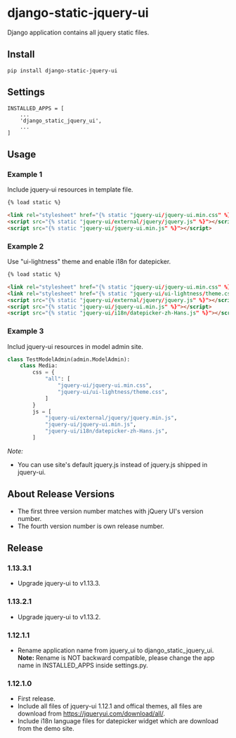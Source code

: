 # django-static-jquery-ui


Django application contains all jquery static files.


## Install

```shell
pip install django-static-jquery-ui
```

## Settings

    INSTALLED_APPS = [
        ...
        'django_static_jquery_ui',
        ...
    ]

## Usage

### Example 1

Include jquery-ui resources in template file.

```html
{% load static %}

<link rel="stylesheet" href="{% static "jquery-ui/jquery-ui.min.css" %}" />
<script src="{% static "jquery-ui/external/jquery/jquery.js" %}"></script>
<script src="{% static "jquery-ui/jquery-ui.min.js" %}"></script>
```

### Example 2

Use "ui-lightness" theme and enable i18n for datepicker.

```html
{% load static %}

<link rel="stylesheet" href="{% static "jquery-ui/jquery-ui.min.css" %}" />
<link rel="stylesheet" href="{% static "jquery-ui/ui-lightness/theme.css" %}" />
<script src="{% static "jquery-ui/external/jquery/jquery.js" %}"></script>
<script src="{% static "jquery-ui/jquery-ui.min.js" %}"></script>
<script src="{% static "jquery-ui/i18n/datepicker-zh-Hans.js" %}"></script>
```

### Example 3

Includ jquery-ui resources in model admin site.

```python
class TestModelAdmin(admin.ModelAdmin):
    class Media:
        css = {
            "all": [
                "jquery-ui/jquery-ui.min.css",
                "jquery-ui/ui-lightness/theme.css",
            ]
        }
        js = [
            "jquery-ui/external/jquery/jquery.min.js",
            "jquery-ui/jquery-ui.min.js",
            "jquery-ui/i18n/datepicker-zh-Hans.js",
        ]
```


*Note:*

- You can use site's default jquery.js instead of jquery.js shipped in jquery-ui.


## About Release Versions

- The first three version number matches with jQuery UI's version number.
- The fourth version number is own release number.

## Release

### 1.13.3.1

- Upgrade jquery-ui to v1.13.3.

### 1.13.2.1

- Upgrade jquery-ui to v1.13.2.

### 1.12.1.1

- Rename application name from jquery_ui to django_static_jquery_ui. **Note:** Rename is NOT backward compatible, please change the app name in INSTALLED_APPS inside settings.py.

### 1.12.1.0

- First release.
- Include all files of jquery-ui 1.12.1 and offical themes, all files are download from https://jqueryui.com/download/all/.
- Include i18n language files for datepicker widget which are download from the demo site.
